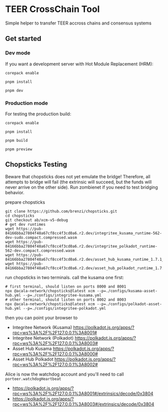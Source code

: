 # TEER CrossChain Tool

Simple helper to transfer TEER accross chains and consensus systems

## Get started

### Dev mode

If you want a development server with Hot Module Replacement (HRM):
```
corepack enable

pnpm install

pnpm dev
```

### Production mode

For testing the production build:
```
corepack enable

pnpm install

pnpm build

pnpm preview
```

## Chopsticks Testing

Beware that chopsticks does not yet emulate the bridge! Therefore, all attempts to bridge will fail (the extrinsic will succeed, but the funds will never arrive on the other side). Run zombienet if you need to test bridging behavior.

prepare chopsticks
```
git clone https://github.com/brenzi/chopsticks.git
cd chopsticks
git checkout ab/xcm-v5-debug
# get dev runtimes
wget https://pub-84166bba27804f48a67cf8cc4f3cd0a6.r2.dev/integritee_kusama_runtime-562-dev-sudo.compact.compressed.wasm
wget https://pub-84166bba27804f48a67cf8cc4f3cd0a6.r2.dev/integritee_polkadot_runtime-562-dev.compact.compressed.wasm
wget https://pub-84166bba27804f48a67cf8cc4f3cd0a6.r2.dev/asset_hub_kusama_runtime_1.7.1_debug.compact.compressed.wasm
wget https://pub-84166bba27804f48a67cf8cc4f3cd0a6.r2.dev/asset_hub_polkadot_runtime_1.7.1_debug.compact.compressed.wasm
```
run chopsticks in two terminals. call the kusama one first:
```
# first terminal, should listen on ports 8000 and 8001
npx @acala-network/chopsticks@latest xcm --p=./configs/kusama-asset-hub.yml --p=./configs/integritee-kusama.yml
# other terminal, should listen on ports 8002 and 8003
npx @acala-network/chopsticks@latest xcm --p=./configs/polkadot-asset-hub.yml --p=./configs/integritee-polkadot.yml
```

then you can point your browser to

* Integritee Network (Kusama) https://polkadot.js.org/apps/?rpc=ws%3A%2F%2F127.0.0.1%3A8001#
* Integritee Network (Polkadot) https://polkadot.js.org/apps/?rpc=ws%3A%2F%2F127.0.0.1%3A8003#
* Asset Hub Kusama https://polkadot.js.org/apps/?rpc=ws%3A%2F%2F127.0.0.1%3A8000#
* Asset Hub Polkadot https://polkadot.js.org/apps/?rpc=ws%3A%2F%2F127.0.0.1%3A8002#

Alice is now the watchdog account and you'll need to call `porteer.watchdogHeartbeat`
* https://polkadot.js.org/apps/?rpc=ws%3A%2F%2F127.0.0.1%3A8001#/extrinsics/decode/0x3804
* https://polkadot.js.org/apps/?rpc=ws%3A%2F%2F127.0.0.1%3A8003#/extrinsics/decode/0x3804
